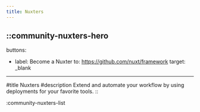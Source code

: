 ```yaml
---
title: Nuxters
---
```


::community-nuxters-hero
---
buttons:
  - label: Become a Nuxter
    to: https://github.com/nuxt/framework
    target: _blank
---
#title
Nuxters
#description
Extend and automate your workflow by using deployments for your favorite tools.
::

:community-nuxters-list
